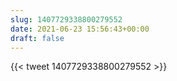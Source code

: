 ```yaml
---
slug: 1407729338800279552
date: 2021-06-23 15:56:43+00:00
draft: false
---
```


{{< tweet 1407729338800279552 >}}
